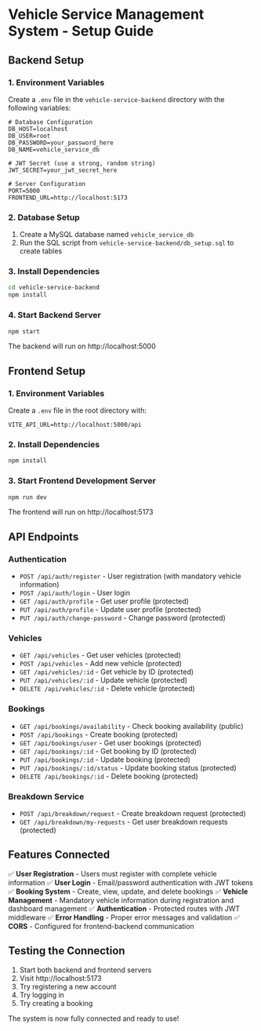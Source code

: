 # Vehicle Service Management System - Setup Guide

## Backend Setup

### 1. Environment Variables

Create a `.env` file in the `vehicle-service-backend` directory with the following variables:

```env
# Database Configuration
DB_HOST=localhost
DB_USER=root
DB_PASSWORD=your_password_here
DB_NAME=vehicle_service_db

# JWT Secret (use a strong, random string)
JWT_SECRET=your_jwt_secret_here

# Server Configuration
PORT=5000
FRONTEND_URL=http://localhost:5173
```

### 2. Database Setup

1. Create a MySQL database named `vehicle_service_db`
2. Run the SQL script from `vehicle-service-backend/db_setup.sql` to create tables

### 3. Install Dependencies

```bash
cd vehicle-service-backend
npm install
```

### 4. Start Backend Server

```bash
npm start
```

The backend will run on http://localhost:5000

## Frontend Setup

### 1. Environment Variables

Create a `.env` file in the root directory with:

```env
VITE_API_URL=http://localhost:5000/api
```

### 2. Install Dependencies

```bash
npm install
```

### 3. Start Frontend Development Server

```bash
npm run dev
```

The frontend will run on http://localhost:5173

## API Endpoints

### Authentication

- `POST /api/auth/register` - User registration (with mandatory vehicle information)
- `POST /api/auth/login` - User login
- `GET /api/auth/profile` - Get user profile (protected)
- `PUT /api/auth/profile` - Update user profile (protected)
- `PUT /api/auth/change-password` - Change password (protected)

### Vehicles

- `GET /api/vehicles` - Get user vehicles (protected)
- `POST /api/vehicles` - Add new vehicle (protected)
- `GET /api/vehicles/:id` - Get vehicle by ID (protected)
- `PUT /api/vehicles/:id` - Update vehicle (protected)
- `DELETE /api/vehicles/:id` - Delete vehicle (protected)

### Bookings

- `GET /api/bookings/availability` - Check booking availability (public)
- `POST /api/bookings` - Create booking (protected)
- `GET /api/bookings/user` - Get user bookings (protected)
- `GET /api/bookings/:id` - Get booking by ID (protected)
- `PUT /api/bookings/:id` - Update booking (protected)
- `PUT /api/bookings/:id/status` - Update booking status (protected)
- `DELETE /api/bookings/:id` - Delete booking (protected)

### Breakdown Service

- `POST /api/breakdown/request` - Create breakdown request (protected)
- `GET /api/breakdown/my-requests` - Get user breakdown requests (protected)

## Features Connected

✅ **User Registration** - Users must register with complete vehicle information
✅ **User Login** - Email/password authentication with JWT tokens
✅ **Booking System** - Create, view, update, and delete bookings
✅ **Vehicle Management** - Mandatory vehicle information during registration and dashboard management
✅ **Authentication** - Protected routes with JWT middleware
✅ **Error Handling** - Proper error messages and validation
✅ **CORS** - Configured for frontend-backend communication

## Testing the Connection

1. Start both backend and frontend servers
2. Visit http://localhost:5173
3. Try registering a new account
4. Try logging in
5. Try creating a booking

The system is now fully connected and ready to use!
